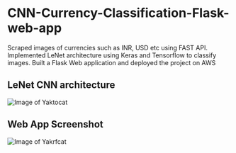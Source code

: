 # CNN-Currency-Classification-Flask-web-app

Scraped images of currencies such as INR, USD etc using FAST API. Implemented LeNet architecture using Keras and Tensorflow to classify images. Built a Flask Web application and deployed the project on AWS

## LeNet CNN architecture
![Image of Yaktocat](https://github.com/neeraj-bhadani/CNN-Currency-Classification-Flask-web-app/blob/main/images/clf_model.png)

## Web App Screenshot
![Image of Yakrfcat](https://github.com/neeraj-bhadani/CNN-Currency-Classification-Flask-web-app/blob/main/images/Screenshot%20(19).png)
